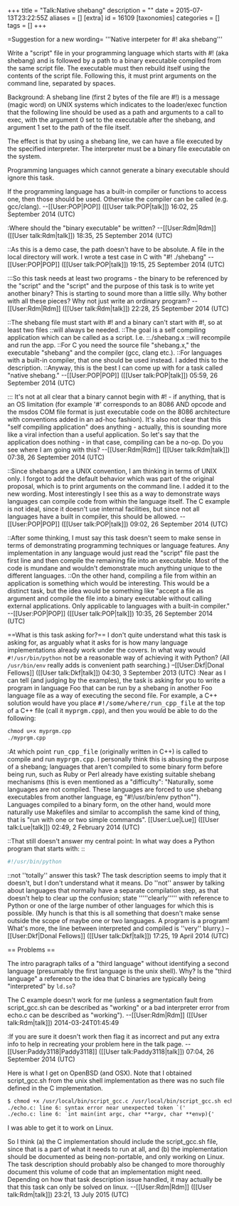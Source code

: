 +++
title = "Talk:Native shebang"
description = ""
date = 2015-07-13T23:22:55Z
aliases = []
[extra]
id = 16109
[taxonomies]
categories = []
tags = []
+++

=Suggestion for a new wording=
'''Native interpeter for #! aka shebang'''

Write a "script" file in your programming language which starts with #! (aka shebang)
and is followed by a path to a binary executable compiled from the same script file.
The executable must then rebuild itself using the contents of the script file. Following this, it
must print arguments on the command line, separated by spaces.

Background:
A shebang line (first 2 bytes of the file are #!) is a message (magic word) on UNIX
systems which indicates to the loader/exec function that the following line
should be used as a path and arguments to a call to exec, with the argument 0 set to
the executable after the shebang, and argument 1 set to the path of the file itself.

The effect is that by using a shebang line, we can have a file executed by the 
specified interpreter. The interpreter must be a binary file executable on the system.

Programming languages which cannot generate a binary executable should ignore this
task. 

If the programming language has a built-in compiler or functions to access one, then those
should be used. Otherwise the compiler can be called (e.g. gcc/clang).
--[[User:POP|POP]] ([[User talk:POP|talk]]) 16:02, 25 September 2014 (UTC)

:Where should the "binary executable" be written? --[[User:Rdm|Rdm]] ([[User talk:Rdm|talk]]) 18:35, 25 September 2014 (UTC)

::As this is a demo case, the path doesn't have to be absolute. A file in the local directory will work. I wrote a test case in C with "#! ./shebang"  --[[User:POP|POP]] ([[User talk:POP|talk]]) 19:15, 25 September 2014 (UTC)

:::So this task needs at least two programs - the binary to be referenced by the "script" and the "script" and the purpose of this task is to write yet another binary? This is starting to sound more than a little silly. Why bother with all these pieces? Why not just write an ordinary program? --[[User:Rdm|Rdm]] ([[User talk:Rdm|talk]]) 22:28, 25 September 2014 (UTC)

::The shebang file must start with #! and a binary can't start with #!, so at least two files
::will always be needed.
::The goal is a self compiling application which can be called as a script. I.e. 
::./shebang.x
::will recompile and run the app. 
::For C you need the source file "shebang.x," the executable "shebang" and the compiler (gcc, clang etc.).
::For languages with a built-in compiler, that one should be used instead. I added this to the description.
::Anyway, this is the best I can come up with for a task called "native shebang." --[[User:POP|POP]] ([[User talk:POP|talk]]) 05:59, 26 September 2014 (UTC)

::: It's not at all clear that a binary cannot begin with #! - if anything, that is an OS limitation (for example '#' corresponds to an 8086 AND opcode and the msdos COM file format is just executable code on the 8086 architecture with conventions added in an ad-hoc fashion). It's also not clear that this "self compiling application" does anything - actually, this is sounding more like a viral infection than a useful application. So let's say that the application does nothing - in that case, compiling can be a no-op. Do you see where I am going with this? --[[User:Rdm|Rdm]] ([[User talk:Rdm|talk]]) 07:38, 26 September 2014 (UTC)

::Since shebangs are a UNIX convention, I am thinking in terms of UNIX only. I forgot to add the default behavior which was part of the original proposal, which is to print arguments on the command line. I added it to the new wording. Most interestingly I see this as a way to demonstrate ways languages can compile code from within the language itself. The C example is not ideal, since it doesn't use internal facilities, but since not all languages have a built in compiler, this should be allowed. --[[User:POP|POP]] ([[User talk:POP|talk]]) 09:02, 26 September 2014 (UTC)

::After some thinking, I must say this task doesn't seem to make sense in terms of demonstrating programming techniques or language features. Any implementation in any language would just read the "script" file past the first line and then compile the remaining file into an executable. Most of the code is mundane and wouldn't demonstrate much anything unique to the different languages. 
::On the other hand, compiling a file from within an application is something which would be interesting. This would be a distinct task, but the idea would be something like "accept a file as argument and compile the file into a binary executable without calling external applications. Only applicable to languages with a built-in compiler." --[[User:POP|POP]] ([[User talk:POP|talk]]) 10:35, 26 September 2014 (UTC)


==What is this task asking for?==
I don't quite understand what this task is asking for, as arguably what it asks for is how many language implementations already work under the covers. In what way would <code>#!/usr/bin/python</code> not be a reasonable way of achieving it with Python? (All <code>/usr/bin/env</code> really adds is convenient path searching.) –[[User:Dkf|Donal Fellows]] ([[User talk:Dkf|talk]]) 04:30, 3 September 2013 (UTC)
:Near as I can tell (and judging by the examples), the task is asking for you to write a program in language Foo that can be run by a shebang in another Foo language file as a way of executing the second file. For example, a C++ solution would have you place <tt>#!/some/where/run_cpp_file</tt> at the top of a C++ file (call it <tt>myprgm.cpp</tt>), and then you would be able to do the following:

```txt
chmod u+x myprgm.cpp
./myprgm.cpp
```

:At which point <tt>run_cpp_file</tt> (originally written in C++) is called to compile and run <tt>myprgm.cpp</tt>. I personally think this is abusing the purpose of a shebang; languages that aren't compiled to some binary form before being run, such as Ruby or Perl already have existing suitable shebang mechanisms (this is even mentioned as a "difficulty": "Naturally, some languages are not compiled. These languages are forced to use shebang executables from another language, eg "#!/usr/bin/env python""). Languages compiled to a binary form, on the other hand, would more naturally use Makefiles and similar to accomplish the same kind of thing, that is "run with one or two simple commands". [[User:Lue|Lue]] ([[User talk:Lue|talk]]) 02:49, 2 February 2014 (UTC)

::That still doesn't answer my central point: In what way does a Python program that starts with:
::
```python
#!/usr/bin/python
```

::not ''totally'' answer this task? The task description seems to imply that it doesn't, but I don't understand what it means. Do ''not'' answer by talking about languages that normally have a separate compilation step, as that doesn't help to clear up the confusion; state '''''clearly''''' with reference to Python or one of the large number of other languages for which this is possible. (My hunch is that this is all something that doesn't make sense outside the scope of maybe one or two languages. A program is a program! What's more, the line between interpreted and compiled is ''very'' blurry.) –[[User:Dkf|Donal Fellows]] ([[User talk:Dkf|talk]]) 17:25, 19 April 2014 (UTC)

== Problems ==

The intro paragraph talks of a "third language" without identifying a second language (presumably the first language is the unix shell). Why? Is the "third language" a reference to the idea that C binaries are typically being "interpreted" by <code>ld.so</code>?

The C example doesn't work for me (unless a segmentation fault from script_gcc.sh can be described as "working" or a bad interpreter error from echo.c can be described as "working"). --[[User:Rdm|Rdm]] ([[User talk:Rdm|talk]]) 2014-03-24T01:45:49‎

:If you are sure it doesn't work then flag it as incorrect and put any extra info to help in recreating your problem here in the talk page. --[[User:Paddy3118|Paddy3118]] ([[User talk:Paddy3118|talk]]) 07:04, 26 September 2014 (UTC)

Here is what I get on OpenBSD (and OSX). Note that I obtained script_gcc.sh from the unix shell implementation as there was no such file defined in the C implementation.


```txt
$ chmod +x /usr/local/bin/script_gcc.c /usr/local/bin/script_gcc.sh echo.c; ./echo.c Hello, world
./echo.c: line 6: syntax error near unexpected token `('
./echo.c: line 6: `int main(int argc, char **argv, char **envp){'
```


I was able to get it to work on Linux. 

So I think (a) the C implementation should include the script_gcc.sh file, since that is a part of what it needs to run at all, and (b) the implementation should be documented as being non-portable, and only working on Linux. The task description should probably also be changed to more thoroughly document this volume of code that an implementation might need. Depending on how that task description issue handled, it may actually be that this task can only be solved on linux. --[[User:Rdm|Rdm]] ([[User talk:Rdm|talk]]) 23:21, 13 July 2015 (UTC)
